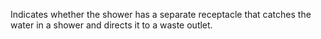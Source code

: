 Indicates whether the shower has a separate receptacle that catches the water in a shower and directs it to a waste outlet.